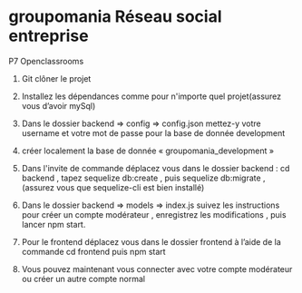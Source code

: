 # groupomania Réseau social entreprise
P7 Openclassrooms

1) Git clôner le projet 

2) Installez les dépendances comme pour n'importe quel projet(assurez vous d’avoir mySql)

3) Dans le dossier backend => config => config.json mettez-y votre username et votre mot de passe pour la base de donnée development

4) créer localement la base de donnée « groupomania_development »

5) Dans l'invite de commande déplacez vous dans le dossier backend : cd backend , tapez sequelize db:create , puis sequelize db:migrate , (assurez vous que sequelize-cli est bien installé)

6) Dans le dossier backend => models => index.js suivez les instructions pour créer un compte modérateur , enregistrez les modifications , puis lancer npm start. 

7) Pour le frontend déplacez vous dans le dossier frontend à l’aide de la commande cd frontend puis npm start 

8) Vous pouvez maintenant vous connecter avec votre compte modérateur ou créer un autre compte normal			

    